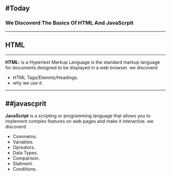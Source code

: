 #Today 
---
### We Discoverd The  Basics Of  HTML And JavaScrpit   

---


## HTML 

---
**HTML:** is a Hypertext Markup Language is the standard markup language for documents designed to be displayed in a web browser.
we discoverd 
* HTML Tags/Elemnts/Headings.
* why we use it. 

----

##javascprit 
---

**JavaScript** is a scripting or programming language that allows you to implement complex features on web pages and make it interactive.
we discoverd 
* Commetns.
* Variables. 
* Opreators.
* Data Types.
* Comparison.
* Statment.
* Conditions.


